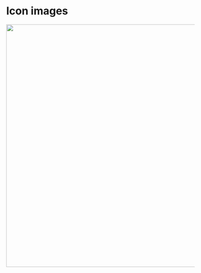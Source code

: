# Icon images

<p align="center">
<img width="650" src="/static/images/simples-optimized.png" />
</p>